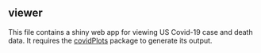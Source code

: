 ## viewer

This file contains a shiny web app for viewing US Covid-19 case and death data.
It requires the [covidPlots](../lib/covidPlots/DESCRIPTION) package to generate its output.
